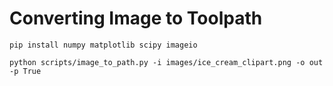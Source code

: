 # Converting Image to Toolpath

`pip install numpy matplotlib scipy imageio`

`python scripts/image_to_path.py -i images/ice_cream_clipart.png -o out -p True`